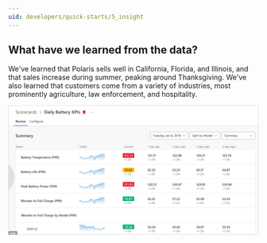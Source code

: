 ```yaml
---
uid: developers/quick-starts/5_insight
---
```


## What have we learned from the data?  

We've learned that Polaris sells well in California, Florida, and Illinois, and that sales increase during summer, peaking around Thanksgiving. We've also learned that customers come from a variety of industries, most prominently agriculture, law enforcement, and hospitality.

![Adding the App ID in the Project Manager](dashboard.png)


